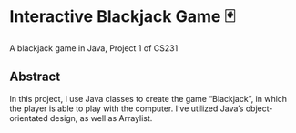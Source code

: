 # Interactive Blackjack Game :black_joker:
A blackjack game in Java, Project 1 of CS231


## Abstract
In this project, I use Java classes to create the game “Blackjack”, in which the player is able to play with the computer. I’ve utilized Java’s object-orientated design, as well as Arraylist.
